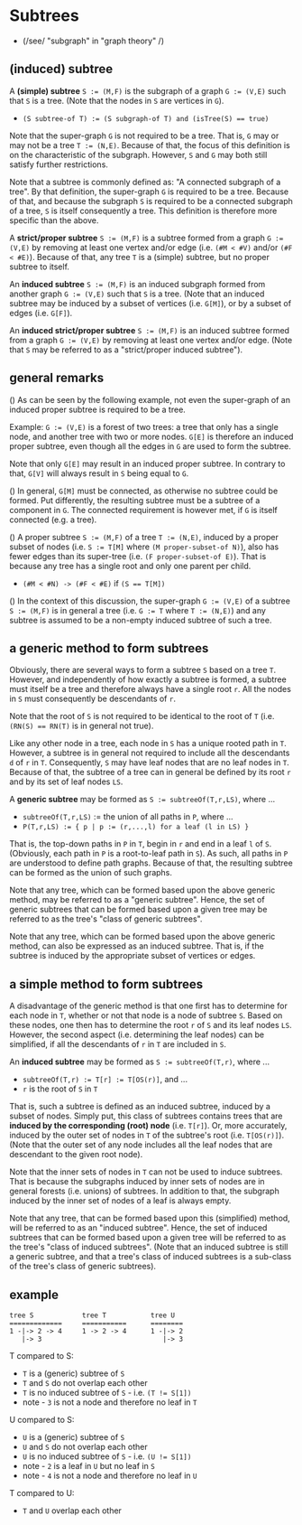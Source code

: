 
<!-- ======================================================================= -->
# Subtrees

* (/see/ "subgraph" in "graph theory" /)

<!-- ======================================================================= -->
## (induced) subtree

A **(simple) subtree** `S := (M,F)` is the subgraph of a graph `G := (V,E)`
such that `S` is a tree. (Note that the nodes in `S` are vertices in `G`).

* `(S subtree-of T) := (S subgraph-of T) and (isTree(S) == true)`

Note that the super-graph `G` is not required to be a tree. That is, `G` may or
may not be a tree `T := (N,E)`. Because of that, the focus of this definition
is on the characteristic of the subgraph. However, `S` and `G` may both still
satisfy further restrictions.

Note that a subtree is commonly defined as: "A connected subgraph of a tree".
By that definition, the super-graph `G` is required to be a tree. Because of
that, and because the subgraph `S` is required to be a connected subgraph of
a tree, `S` is itself consequently a tree. This definition is therefore more
specific than the above.

A **strict/proper subtree** `S := (M,F)` is a subtree formed from a graph
`G := (V,E)` by removing at least one vertex and/or edge (i.e. `(#M < #V)`
and/or `(#F < #E)`). Because of that, any tree `T` is a (simple) subtree,
but no proper subtree to itself.

An **induced subtree** `S := (M,F)` is an induced subgraph formed from another
graph `G := (V,E)` such that `S` is a tree. (Note that an induced subtree may
be induced by a subset of vertices (i.e. `G[M]`), or by a subset of edges (i.e.
`G[F]`).

An **induced strict/proper subtree** `S := (M,F)` is an induced subtree formed
from a graph `G := (V,E)` by removing at least one vertex and/or edge. (Note
that `S` may be referred to as a "strict/proper induced subtree").

<!-- ======================================================================= -->
## general remarks

() As can be seen by the following example, not even the super-graph of an
induced proper subtree is required to be a tree.

Example: `G := (V,E)` is a forest of two trees: a tree that only has a single
node, and another tree with two or more nodes. `G[E]` is therefore an induced
proper subtree, even though all the edges in `G` are used to form the subtree.

Note that only `G[E]` may result in an induced proper subtree.
In contrary to that, `G[V]` will always result in `S` being equal to `G`.

() In general, `G[M]` must be connected, as otherwise no subtree could be
formed. Put differently, the resulting subtree must be a subtree of a component
in `G`. The connected requirement is however met, if `G` is itself connected
(e.g. a tree).

() A proper subtree `S := (M,F)` of a tree `T := (N,E)`, induced by a proper
subset of nodes (i.e. `S := T[M]` where `(M proper-subset-of N)`), also has
fewer edges than its super-tree (i.e. `(F proper-subset-of E)`). That is
because any tree has a single root and only one parent per child.

* `(#M < #N) -> (#F < #E)` if `(S == T[M])`

() In the context of this discussion, the super-graph `G := (V,E)` of a subtree
`S := (M,F)` is in general a tree (i.e. `G := T` where `T := (N,E)`) and any
subtree is assumed to be a non-empty induced subtree of such a tree.

<!-- ======================================================================= -->
## a generic method to form subtrees

Obviously, there are several ways to form a subtree `S` based on a tree `T`.
However, and independently of how exactly a subtree is formed, a subtree must
itself be a tree and therefore always have a single root `r`. All the nodes
in `S` must consequently be descendants of `r`.

Note that the root of `S` is not required to be identical to the root of `T`
(i.e. `(RN(S) == RN(T)` is in general not true).

Like any other node in a tree, each node in `S` has a unique rooted path in `T`.
However, a subtree is in general not required to include all the descendants `d`
of `r` in `T`. Consequently, `S` may have leaf nodes that are no leaf nodes in
`T`. Because of that, the subtree of a tree can in general be defined by its
root `r` and by its set of leaf nodes `LS`.

A **generic subtree** may be formed as `S := subtreeOf(T,r,LS)`, where ...

* `subtreeOf(T,r,LS)` := the union of all paths in `P`, where ...
* `P(T,r,LS) := { p | p := (r,...,l) for a leaf (l in LS) }`

That is, the top-down paths in `P` in `T`, begin in `r` and end in a leaf `l`
of `S`. (Obviously, each path in `P` is a root-to-leaf path in `S`). As such,
all paths in `P` are understood to define path graphs. Because of that, the
resulting subtree can be formed as the union of such graphs.

Note that any tree, which can be formed based upon the above generic method,
may be referred to as a "generic subtree". Hence, the set of generic subtrees
that can be formed based upon a given tree may be referred to as the tree's
"class of generic subtrees".

Note that any tree, which can be formed based upon the above generic method,
can also be expressed as an induced subtree. That is, if the subtree is
induced by the appropriate subset of vertices or edges.

<!-- ======================================================================= -->
## a simple method to form subtrees 

A disadvantage of the generic method is that one first has to determine for
each node in `T`, whether or not that node is a node of subtree `S`. Based
on these nodes, one then has to determine the root `r` of `S` and its leaf
nodes `LS`. However, the second aspect (i.e. determining the leaf nodes)
can be simplified, if all the descendants of `r` in `T` are included in `S`.

An **induced subtree** may be formed as `S := subtreeOf(T,r)`, where ...

* `subtreeOf(T,r) := T[r] := T[OS(r)]`, and ...
* `r` is the root of `S` in `T`

That is, such a subtree is defined as an induced subtree, induced by a subset
of nodes. Simply put, this class of subtrees contains trees that are **induced
by the corresponding (root) node** (i.e. `T[r]`). Or, more accurately, induced
by the outer set of nodes in `T` of the subtree's root (i.e. `T[OS(r)]`). (Note
that the outer set of any node includes all the leaf nodes that are descendant
to the given root node).

Note that the inner sets of nodes in `T` can not be used to induce subtrees.
That is because the subgraphs induced by inner sets of nodes are in general
forests (i.e. unions) of subtrees. In addition to that, the subgraph induced
by the inner set of nodes of a leaf is always empty.

Note that any tree, that can be formed based upon this (simplified) method,
will be referred to as an "induced subtree". Hence, the set of induced subtrees
that can be formed based upon a given tree will be referred to as the tree's
"class of induced subtrees". (Note that an induced subtree is still a generic
subtree, and that a tree's class of induced subtrees is a sub-class of the
tree's class of generic subtrees).

<!-- ======================================================================= -->
## example

```
tree S            tree T           tree U
=============     ===========      ========
1 -|-> 2 -> 4     1 -> 2 -> 4      1 -|-> 2
   |-> 3                              |-> 3
```

T compared to S:

* `T` is a (generic) subtree of `S`
* `T` and `S` do not overlap each other
* `T` is no induced subtree of `S` - i.e. `(T != S[1])`
* note - `3` is not a node and therefore no leaf in `T`

U compared to S:

* `U` is a (generic) subtree of `S`
* `U` and `S` do not overlap each other
* `U` is no induced subtree of `S` - i.e. `(U != S[1])`
* note - `2` is a leaf in `U` but no leaf in `S`
* note - `4` is not a node and therefore no leaf in `U`

T compared to U:

* `T` and `U` overlap each other
